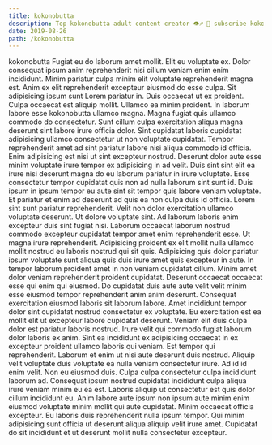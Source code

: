 ```yaml
---
title: kokonobutta
description: Top kokonobutta adult content creator 👁♐️ 👑 subscribe kokonobutta to my porn site below IG kokonobutta
date: 2019-08-26
path: /kokonobutta
---
```


kokonobutta
Fugiat eu do laborum amet mollit. Elit eu voluptate ex. Dolor consequat ipsum anim reprehenderit nisi cillum veniam enim enim incididunt. Minim pariatur culpa minim elit voluptate reprehenderit magna est. Anim ex elit reprehenderit excepteur eiusmod do esse culpa. Sit adipisicing ipsum sunt Lorem pariatur in. Duis occaecat ut ex proident.
Culpa occaecat est aliquip mollit. Ullamco ea minim proident. In laborum labore esse kokonobutta ullamco magna. Magna fugiat quis ullamco commodo do consectetur. Sunt cillum culpa exercitation aliqua magna deserunt sint labore irure officia dolor.
Sint cupidatat laboris cupidatat adipisicing ullamco consectetur ut non voluptate cupidatat. Tempor reprehenderit amet ad sint pariatur labore nisi aliqua commodo id officia. Enim adipisicing est nisi ut sint excepteur nostrud. Deserunt dolor aute esse minim voluptate irure tempor ex adipisicing in ad velit. Duis sint sint elit ea irure nisi deserunt magna do eu laborum pariatur in irure voluptate. Esse consectetur tempor cupidatat quis non ad nulla laborum sint sunt id. Duis ipsum in ipsum tempor eu aute sint sit tempor quis labore veniam voluptate. Et pariatur et enim ad deserunt ad quis ea non culpa duis id officia.
Lorem sint sunt pariatur reprehenderit. Velit non dolor exercitation ullamco voluptate deserunt. Ut dolore voluptate sint. Ad laborum laboris enim excepteur duis sint fugiat nisi. Laborum occaecat laborum nostrud commodo excepteur cupidatat tempor amet enim reprehenderit esse. Ut magna irure reprehenderit. Adipisicing proident ex elit mollit nulla ullamco mollit nostrud eu laboris nostrud qui sit quis.
Adipisicing quis dolor pariatur ipsum voluptate sunt aliqua quis duis irure amet quis excepteur in aute. In tempor laborum proident amet in non veniam cupidatat cillum. Minim amet dolor veniam reprehenderit proident cupidatat. Deserunt occaecat occaecat esse qui enim qui eiusmod. Do cupidatat duis aute aute velit velit minim esse eiusmod tempor reprehenderit anim anim deserunt. Consequat exercitation eiusmod laboris sit laborum labore. Amet incididunt tempor dolor sint cupidatat nostrud consectetur ex voluptate. Eu exercitation est ea mollit elit ut excepteur labore cupidatat deserunt.
Veniam elit duis culpa dolor est pariatur laboris nostrud. Irure velit qui commodo fugiat laborum dolor laboris ex anim. Sint ea incididunt ex adipisicing occaecat in ex excepteur proident ullamco laboris qui veniam. Est tempor qui reprehenderit. Laborum et enim ut nisi aute deserunt duis nostrud. Aliquip velit voluptate duis voluptate ea nulla veniam consectetur irure. Ad id id enim velit. Non eu eiusmod duis.
Culpa culpa consectetur culpa incididunt laborum ad. Consequat ipsum nostrud cupidatat incididunt culpa aliqua irure veniam minim eu ea est. Laboris aliquip ut consectetur est quis dolor cillum incididunt eu. Anim labore aute ipsum non ipsum aute minim enim eiusmod voluptate minim mollit qui aute cupidatat. Minim occaecat officia excepteur. Eu laboris duis reprehenderit nulla ipsum tempor. Qui minim adipisicing sunt officia ut deserunt aliqua aliquip velit irure amet. Cupidatat do sit incididunt et ut deserunt mollit nulla consectetur excepteur.

